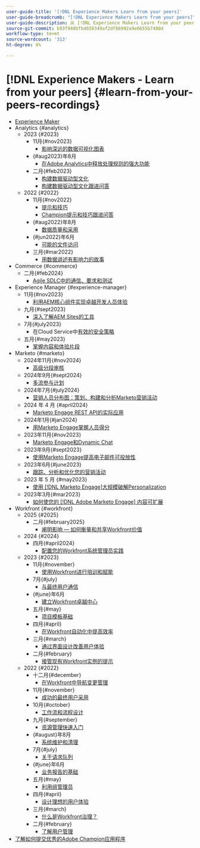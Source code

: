 ```yaml
---
user-guide-title: '[!DNL Experience Makers Learn from your peers]'
user-guide-breadcrumb: "[!DNL Experience Makers Learn from your peers]"
user-guide-description: 从 [!DNL Experience Makers Learn from your peers]开始的录制集合
source-git-commit: b93f940bfbd028349af2df86992a9e0655b7480d
workflow-type: tm+mt
source-wordcount: '313'
ht-degree: 4%

---
```



# [!DNL Experience Makers - Learn from your peers] {#learn-from-your-peers-recordings}

+ [Experience Maker](overview.md)
+ Analytics {#analytics}
   + 2023 {#2023}
      + 11月{#nov2023}
         + [影响深远的数据可视化图表](analytics/nov2023/impactful-data-visualizations.md)
      + {#aug2023}年8月
         + [在Adobe Analytics中释放处理规则的强大功能](analytics/aug2023/processing-rules.md)
      + 二月{#feb2023}
         + [构建数据驱动型文化](analytics/feb2023/data-driven-culture.md)
         + [构建数据驱动型文化跟进问答](analytics/feb2023/data-driven-culture-q-and-a.md)
   + 2022 {#2022}
      + 11月{#nov2022}
         + [提示和技巧](analytics/nov2022/tips-and-tricks.md)
         + [Champion提示和技巧跟进问答](analytics/nov2022/tips-and-tricks-q-and-a.md)
      + {#aug2022}年8月
         + [数据质量和采用](analytics/aug2022/data-quality.md)
      + {#jun2022}年6月
         + [可能的文件访问](analytics/june2022/mission-possible.md)
      + 三月{#mar2022}
         + [用数据讲述有影响力的故事](analytics/mar2022/stories-with-data.md)
+ Commerce {#commerce}
   + 二月{#feb2024}
      + [Agile SDLC中的通信、要求和测试](commerce/2024/agile-sdlc.md)
+ Experience Manager {#experience-manager}
   + 11月{#nov2023}
      + [利用AEM核心组件实现卓越开发人员体验](experience-manager/nov2023/core-components.md)
   + 九月{#sept2023}
      + [深入了解AEM Sites的工具](experience-manager/sept2023/aem-sites-tools.md)
   + 7月{#july2023}
      + 在Cloud Service中[有效的安全策略](experience-manager/july2023/effective-security-strategies-in-cloud-service.md)
   + 五月{#may2023}
      + [掌握内容和体验片段](experience-manager/may2023/mastering-content-and-experience-fragments.md)
+ Marketo {#marketo}
   + 2024年11月{#nov2024}
      + [高级分段审核](marketo/nov2024/advanced-segmentation.md)
   + 2024年9月{#sept2024}
      + [多流参与计划](marketo/sept2024/multi-stream-engagement-programs.md)
   + 2024年7月{#july2024}
      + [营销人员分布图：策划、构建和分析Marketo营销活动](marketo/july2024/marketers-map-marketo-campaigns.md)
   + 2024 年 4 月 {#april2024}
      + [Marketo Engage REST API的实际应用](marketo/april2024/practical-applications-of-marketo-engage-rest-api.md)
   + 2024年1月{#jan2024}
      + [用Marketo Engage掌握人员得分](marketo/jan2024/person-scoring-mastery.md)
   + 2023年11月{#nov2023}
      + [Marketo Engage和Dynamic Chat](marketo/nov2023/dynamic-chat.md)
   + 2023年9月{#sept2023}
      + [使用Marketo Engage提高电子邮件可投放性](marketo/sept2023/email-deliverability.md)
   + 2023年6月{#june2023}
      + [跟踪、分析和优化您的营销活动](marketo/june2023/marketing-campaigns.md)
   + 2023 年 5 月 {#may2023}
      + [使用 [!DNL Marketo Engage]大规模破解Personalization](marketo/may2023/personalization-at-scale.md)
   + 2023年3月{#mar2023}
      + [如何使您的 [!DNL Adobe Marketo Engage] 内容可扩展](marketo/mar2023/templates-tokens-teamwork.md)
+ Workfront {#workfront}
   + 2025 {#2025}
      + 二月{#february2025}
         + [阐明影响 — 如何衡量和共享Workfront价值](workfront/2025/how-to-measure-and-share-workfront-value.md)
   + 2024 {#2024}
      + 四月{#april2024}
         + [配置您的Workfront系统管理员实践](workfront/2024/04/staffing-your-workfront-system-admin-practice.md)
   + 2023 {#2023}
      + 11月{#november}
         + [使用Workfront进行培训和赋能](workfront/2023/11/using-workfront-for-training-and-enablement.md)
      + 7月{#july}
         + [与最终用户通信](workfront/2023/07/communicating-with-end-users.md)
      + {#june}年6月
         + [建立Workfront卓越中心](workfront/2023/06/establishing-a-workfront-center-of-excellence.md)
      + 五月{#may}
         + [项目模板基础](workfront/2023/05/foundations-of-project-templates.md)
      + 四月{#april}
         + [在Workfront自动化中提高效率](workfront/2023/04/finding-efficiencies-in-workfront-automation.md)
      + 三月{#march}
         + [通过界面设计改善用户体验](workfront/2023/03/improving-user-experience-with-interface-design.md)
      + 二月{#february}
         + [接管现有Workfront实例的提示](workfront/2023/02/tips-for-taking-over-an-existing-workfront-instance.md)
   + 2022 {#2022}
      + 十二月{#december}
         + [在Workfront中导航变更管理](workfront/2022/12/navigating-change-management.md)
      + 11月{#november}
         + [成功的最终用户采用](workfront/2022/11/successful-end-user-adoption.md)
      + 10月{#october}
         + [工作流和流程设计](workfront/2022/10/workflow-and-process-design.md)
      + 九月{#september}
         + [资源管理快速入门](workfront/2022/09/getting-started-with-resource-management.md)
      + {#august}年8月
         + [系统维护和清理](workfront/2022/08/system-maintenance-and-cleanup.md)
      + 7月{#july}
         + [关于请求队列](workfront/2022/07/all-about-request-queues.md)
      + {#june}年6月
         + [业务报告的基础](workfront/2022/06/foundations-of-operational-reporting.md)
      + 五月{#may}
         + [利用组管理员](workfront/2022/05/leveraging-the-group-admin.md)
      + 四月{#april}
         + [设计理想的用户体验](workfront/2022/04/designing-an-ideal-user-experience.md)
      + 三月{#march}
         + [什么是Workfront治理？](workfront/2022/03/what-is-workfront-governance.md)
      + 二月{#february}
         + [了解用户管理](workfront/2022/02/understanding-user-management.md)
+ [了解如何提交优秀的Adobe Champion应用程序](./adobe-champion-application.md)
